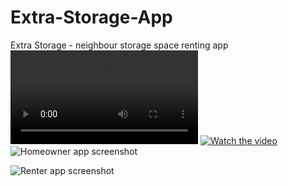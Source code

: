 # Extra-Storage-App
Extra Storage - neighbour storage space renting app
![Extra Storage video](https://github.com/thoss003/Extra-Storage-App/blob/master/ES_video.mp4)
[![Watch the video](https://img.youtube.com/vi/T-D1KVIuvjA/maxresdefault.jpg)](https://github.com/thoss003/Extra-Storage-App/blob/master/ES_video.mp4)
![Homeowner app screenshot](https://github.com/thoss003/Extra-Storage-App/blob/master/extra_storage_homeowner/assets/Screenshot%202020-06-10%20at%2019.29.25.png)

![Renter app screenshot](https://github.com/thoss003/Extra-Storage-App/blob/master/extra_storage_renter/assets/Screenshot%202020-06-10%20at%2020.04.35.png)
